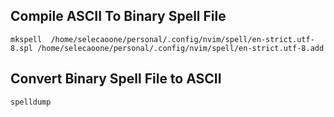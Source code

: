## Compile ASCII To Binary Spell File
<!-- Reference: https://stackoverflow.com/a/41583025/3626104 -->
```vim
mkspell  /home/selecaoone/personal/.config/nvim/spell/en-strict.utf-8.spl /home/selecaoone/personal/.config/nvim/spell/en-strict.utf-8.add
```


## Convert Binary Spell File to ASCII
<!-- Reference: https://vi.stackexchange.com/a/5422/16073 -->
```sh
spelldump
```
